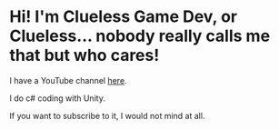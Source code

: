 <!DOCTYPE html>
<html>
<head>
    <title>Clueless Game Dev</title>
</head>
<body>
    <h1>Hi! I'm Clueless Game Dev, or Clueless... nobody really calls me that but who cares!</h1>
    <p>I have a YouTube channel <a href="https://www.youtube.com/@CluelessGameDev">here</a>.</p>
    <p>I do c# coding with Unity.</p>
    <p>If you want to subscribe to it, I would not mind at all.</p>
</body>
</html>
